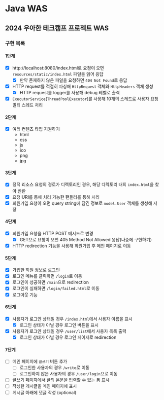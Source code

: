# Java WAS

## 2024 우아한 테크캠프 프로젝트 WAS

### 구현 목록

#### 1단계

- [x] http://localhost:8080/index.html로 요청이 오면 `resources/static/index.html` 파일을 읽어 응답
    - [x] 만약 존재하지 않은 파일을 요청하면 `404 Not Found`로 응답
- [x] HTTP request를 적절히 파싱해 `HttpRequest` 객체와 `HttpHeaders` 객체 생성
    - [x] HTTP request를 logger를 사용해 debug 레벨로 출력
- [x] `ExecutorService`(`ThreadPoolExecutor`)를 사용해 10개의 스레드로 사용자 요청 멀티 스레드 처리

#### 2단계

- [x] 여러 컨텐츠 타입 지원하기
    - html
    - css
    - js
    - ico
    - png
    - jpg

#### 3단계

- [x] 정적 리소스 요청의 경로가 디렉토리인 경우, 해당 디렉토리 내의 `index.html`을 찾아 반환
- [x] 요청 URI를 통해 처리 가능한 핸들러를 통해 처리
- [x] 회원가입 요청이 오면 query string에 담긴 정보로 `model.User` 객체를 생성해 저장

#### 4단계

- [x] 회원가입 요청을 HTTP POST 메서드로 변경
    - [X] GET으로 요청이 오면 405 Method Not Allowed 응답(나중에 구현하기)
- [x] HTTP redirection 기능을 사용해 회원가입 후 메인 페이지로 이동

#### 5단계

- [x] 가입한 회원 정보로 로그인
- [x] 로그인 메뉴를 클릭하면 `/login`로 이동
- [x] 로그인이 성공하면 `/main`으로 redirection
- [x] 로그인이 실패하면 `/login/failed.html`로 이동
- [x] 로그아웃 기능

#### 6단계

- [x] 사용자가 로그인 상태일 경우 `/index.html`에서 사용자 이름을 표시
    - [x] 로그인 상태가 아닐 경우 로그인 버튼을 표시
- [x] 사용자가 로그인 상태일 경우 `/user/list`에서 사용자 목록 출력
    - [x] 로그인 상태가 아닐 경우 로그인 페이지로 redirection

#### 7단계

- [ ] 메인 페이지에 `글쓰기` 버튼 추가
    - [ ] 로그인한 사용자의 경우 `/write`로 이동
    - [ ] 로그인하지 않은 사용자의 경우 `/user/login`으로 이동
- [ ] 글쓰기 페이지에서 글의 본문을 입력할 수 있는 폼 표시
- [ ] 작성한 게시글을 메인 페이지에 표시
- [ ] 게시글 아래에 댓글 작성 (optional)
